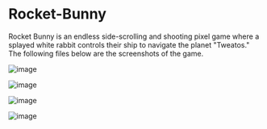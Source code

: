 # Rocket-Bunny
Rocket Bunny is an endless side-scrolling and shooting pixel game where a splayed white rabbit controls their ship to navigate the planet "Tweatos." The following files below are the screenshots of the game.

![image](https://github.com/user-attachments/assets/aa894c31-99cc-4bde-823d-67ba63838d17)

![image](https://github.com/user-attachments/assets/66267c83-e114-4191-9af6-b2519a9c1f9b)

![image](https://github.com/user-attachments/assets/0a5edce5-3818-4b33-bc35-7194804e0e29)

![image](https://github.com/user-attachments/assets/fa5e6360-9358-48f9-b513-25af690ab874)


